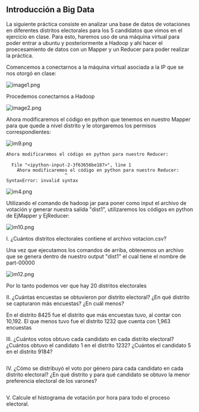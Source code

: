 
## Introducción a Big Data

La siguiente práctica consiste en analizar una base de datos de votaciones en diferentes distritos electorales para los 5 candidatos que vimos en el ejercicio en clase. Para esto, haremos uso de una máquina virtual para poder entrar a ubuntu y posteriormente a Hadoop y ahí hacer el proecesamiento de datos con un Mapper y un Reducer para poder realizar la práctica.

Comencemos a conectarnos a la máquina virtual asociada a la IP que se nos otorgó en clase:

![image1.png](attachment:image1.png)

Procedemos conectarnos a Hadoop

![image2.png](attachment:image2.png)

Ahora modificaremos el código en python que tenemos en nuestro Mapper para que quede a nivel distrito y le otorgaremos los permisos correspondientes:

![im9.png](attachment:im9.png)


```python
Ahora modificaremos el código en python para nuestro Reducer:
```


      File "<ipython-input-2-3f63656be187>", line 1
        Ahora modificaremos el código en python para nuestro Reducer:
                          ^
    SyntaxError: invalid syntax
    


![im4.png](attachment:im4.png)

Utilizando el comando de hadoop jar para poner como input el archivo de votación y generar nuestra salida "dist1", utilizaremos los códigos en python de EjMapper y EjReducer:

![im10.png](attachment:im10.png)

I.	¿Cuántos distritos electorales contiene el archivo votacion.csv?

Una vez que ejecutamos los comandos de arriba, obtenemos un archivo que se genera dentro de nuestro output "dist1" el cual tiene el nombre de part-00000

![im12.png](attachment:im12.png)

Por lo tanto podemos ver que hay 20 distritos electorales

II.	¿Cuántas encuestas se obtuvieron por distrito electoral? ¿En qué distrito se capturaron más encuestas? ¿En cuál menos?

En el distrito 8425 fue el distrito que más encuestas tuvo, al contar con 10,192. El que menos tuvo fue el distrito 1232 que cuenta con 1,963 encuestas

III. ¿Cuántos votos obtuvo cada candidato en cada distrito electoral? ¿Cuántos obtuvo el candidato 1 en el distrito 1232? ¿Cuántos el candidato 5 en el distrito 9184?


```python

```

IV. ¿Cómo se distribuyó el voto por género para cada candidato en cada distrito electoral? ¿En qué distrito y para qué candidato se obtuvo la menor preferencia electoral de los varones?


```python

```

V.	Calcule el histograma de votación por hora para todo el proceso electoral.


```python

```
